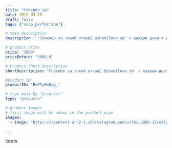 ```yaml
---
title: "Спасибо за"
date: 2019-03-20
draft: false
tags: ["soap_perfection"]

# meta description
description : "Спасибо за такой отзыв🤩 @shamilova_sd  с каждым днем я думаю какой вкусный аромат выбрать, какой цвет сегодня поднимет настроение, а разнообразие форм заставит "

# product Price
price: "3000"
priceBefore: "3600.0"

# Product Short Description
shortDescription: "Спасибо за такой отзыв🤩 @shamilova_sd  с каждым днем я думаю какой вкусный аромат выбрать, какой цвет сегодня поднимет настроение, а разнообразие форм заставит вас улыбнуться! Спасибо вам, за ваши лайки и отзывы❤️❤️❤️"

#product ID
productID: "BvPTpExHmg_"

# type must be "products"
type: "products"

# product Images
# first image will be shown in the product page
images:
  - image: "https://scontent-arn2-1.cdninstagram.com/v/t51.2885-15/e35/53315611_188956942066546_574132228548410024_n.jpg?se=7&tp=1&_nc_ht=scontent-arn2-1.cdninstagram.com&_nc_cat=110&_nc_ohc=voRsbPwoKAQAX9FHgDQ&ccb=7-4&oh=a79452d45a5069c445a8b2964dcbe2a3&oe=6084D6B2&ig_cache_key=MjAwMzkwNjc0NDcwNDQ2MDg2Mw%3D%3D.2-ccb7-4"

---
```

lorem
